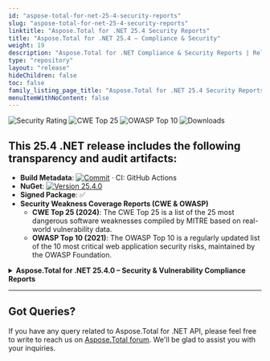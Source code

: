 ```yaml
---
id: "aspose-total-for-net-25-4-security-reports"
slug: "aspose-total-for-net-25-4-security-reports"
linktitle: "Aspose.Total for .NET 25.4 Security Reports"
title: "Aspose.Total for .NET 25.4 – Compliance & Security"
weight: 19
description: "Aspose.Total for .NET Compliance & Security Reports | Release 2025.4"
type: "repository"
layout: "release"
hideChildren: false
toc: false
family_listing_page_title: "Aspose.Total for .NET 25.4 Security Reports"
menuItemWithNoContent: false
---
```


![Security Rating](https://img.shields.io/badge/Security%20Rating-A-brightgreen?style=flat-square&logo=verizon) ![CWE Top 25](https://img.shields.io/badge/CWE%20Top%2025-2024-blue?style=flat-square&logo=checkmarx) ![OWASP Top 10](https://img.shields.io/badge/OWASP%20Top%2010-2021-blue?style=flat-square&logo=openaccess) ![Downloads](https://img.shields.io/nuget/dt/Aspose.Total?style=flat-square&logo=nuget)

## This 25.4 .NET release includes the following transparency and audit artifacts:
- **Build Metadata**: [![Commit](https://img.shields.io/badge/commit-8002732-blue?style=flat-square&logo=git)](https://github.com/Aspose/releases.aspose.com/commit/8002732fdababa1967d0c7876015f04109d28406) · CI: GitHub Actions
- **NuGet**: [![Version 25.4.0](https://img.shields.io/badge/nuget-v25.4.0-blue?style=flat-square&logo=nuget)](https://www.nuget.org/packages/Aspose.Total/25.4.0)
- **Signed Package**: ✅
- **Security Weakness Coverage Reports (CWE & OWASP)**
    - **CWE Top 25 (2024)**: The CWE Top 25 is a list of the 25 most dangerous software weaknesses compiled by MITRE based on real-world vulnerability data.
    - **OWASP Top 10 (2021)**: The OWASP Top 10 is a regularly updated list of the 10 most critical web application security risks, maintained by the OWASP Foundation.

<details>
<summary><strong>Aspose.Total for .NET 25.4.0 – Security & Vulnerability Compliance Reports</strong></summary>

## Aspose.Total for .NET 25.4.0 – Security & Vulnerability Compliance

This compliance matrix summarizes the security posture of all Aspose.Total for .NET 25.4.0 components against the CWE Top 25 (2024) and OWASP Top 10 (2021) standards.

| Product                        | Version   | CWE Top 25 (2024)       | OWASP Top 10 (2021)     |  |
|------------------------------------|-----------|--------------------------|--------------------------|--------------------------|
| Aspose.3D for .NET                 | 25.4.0    | 🌐 `HTML` &#124; 📄 `PDF` | 🌐 `HTML` &#124; 📄 `PDF` | ![Rating](https://img.shields.io/badge/NR-lightgray) |
| Aspose.BarCode for .NET            | 25.4      | 🌐 [`HTML`](https://api.procurize.com/security/report/html?project=70f647e2-6e22-4777-a85e-97cfea93adaa&rt=CWE+Top+25&rv=2024&version=25.4) &#124; 📄 **[`PDF`](https://api.procurize.com/security/report/pdf?project=70f647e2-6e22-4777-a85e-97cfea93adaa&rt=CWE+Top+25&rv=2024&version=25.4)** | 🌐 [`HTML`](https://api.procurize.com/security/report/html?project=70f647e2-6e22-4777-a85e-97cfea93adaa&rt=OWASP+Top+10&rv=2021&version=25.4) &#124; 📄 **[`PDF`](https://api.procurize.com/security/report/pdf?project=70f647e2-6e22-4777-a85e-97cfea93adaa&rt=OWASP+Top+10&rv=2021&version=25.4)** | ![Rating](https://img.shields.io/badge/A-brightgreen) |
| Aspose.CAD for .NET                | 25.4      | 🌐 `HTML` &#124; 📄 `PDF` | 🌐 `HTML` &#124; 📄 `PDF` | ![Rating](https://img.shields.io/badge/NR-lightgray) |
| Aspose.Cells for .NET              | 25.4      | 🌐 `HTML` &#124; 📄 `PDF` | 🌐 `HTML` &#124; 📄 `PDF` | ![Rating](https://img.shields.io/badge/NR-lightgray) |
| Aspose.Diagram for .NET            | 25.4      | 🌐 `HTML` &#124; 📄 `PDF` | 🌐 `HTML` &#124; 📄 `PDF` | ![Rating](https://img.shields.io/badge/NR-lightgray) |
| Aspose.Drawing for .NET     | 25.4      | 🌐 [`HTML`](https://api.procurize.com/security/report/html?project=ec8196a1-8f4c-41ea-8c6c-7bd075fc7e51&rt=CWE+Top+25&rv=2024&version=25.4) &#124; 📄 **[`PDF`](https://api.procurize.com/security/report/pdf?project=ec8196a1-8f4c-41ea-8c6c-7bd075fc7e51&rt=CWE+Top+25&rv=2024&version=25.4)** | 🌐 [`HTML`](https://api.procurize.com/security/report/html?project=ec8196a1-8f4c-41ea-8c6c-7bd075fc7e51&rt=OWASP+Top+10&rv=2017&version=25.4) &#124; 📄 **[`PDF`](https://api.procurize.com/security/report/pdf?project=ec8196a1-8f4c-41ea-8c6c-7bd075fc7e51&rt=OWASP+Top+10&rv=2017&version=25.4)** | ![Rating](https://img.shields.io/badge/A-brightgreen) |
| Aspose.Email for .NET              | 25.4      | 🌐 `HTML` &#124; 📄 `PDF` | 🌐 `HTML` &#124; 📄 `PDF` | ![Rating](https://img.shields.io/badge/NR-lightgray) |
| Aspose.Finance for .NET            | 24.12.0   | 🌐 `HTML` &#124; 📄 `PDF` | 🌐 `HTML` &#124; 📄 `PDF` | ![Rating](https://img.shields.io/badge/NR-lightgray) |
| Aspose.Font for .NET               | 25.4      | 🌐 `HTML` &#124; 📄 `PDF` | 🌐 `HTML` &#124; 📄 `PDF` | ![Rating](https://img.shields.io/badge/NR-lightgray) |
| Aspose.GIS for .NET                | 25.4.0    | 🌐 `HTML` &#124; 📄 `PDF` | 🌐 `HTML` &#124; 📄 `PDF` | ![Rating](https://img.shields.io/badge/NR-lightgray) |
| Aspose.HTML for .NET               | 25.4      | 🌐 `HTML` &#124; 📄 `PDF` | 🌐 `HTML` &#124; 📄 `PDF` | ![Rating](https://img.shields.io/badge/NR-lightgray) |
| Aspose.Imaging for .NET            | 25.4      | 🌐 [`HTML`](https://api.procurize.com/security/report/html?project=701b767a-6b93-45b3-8c8f-cc56b56dffed&rt=CWE+Top+25&rv=2024&version=25.4) &#124; 📄 [`PDF`](https://api.procurize.com/security/report/pdf?project=701b767a-6b93-45b3-8c8f-cc56b56dffed&rt=CWE+Top+25&rv=2024&version=25.4) | 🌐 [`HTML`](https://api.procurize.com/security/report/html?project=701b767a-6b93-45b3-8c8f-cc56b56dffed&rt=OWASP+Top+10&rv=2017&version=25.4) &#124; 📄 [`PDF`](https://api.procurize.com/security/report/pdf?project=701b767a-6b93-45b3-8c8f-cc56b56dffed&rt=OWASP+Top+10&rv=2017&version=25.4) | ![Rating](https://img.shields.io/badge/A-brightgreen) |
| Aspose.Medical for .NET            | 25.4      | 🌐 `HTML` &#124; 📄 `PDF` | 🌐 `HTML` &#124; 📄 `PDF` | ![Rating](https://img.shields.io/badge/NR-lightgray) |
| Aspose.Note for .NET               | 25.4      | 🌐 [`HTML`](https://api.procurize.com/security/report/html?project=578df1fb-5e0f-423c-ba26-8b0c504cf1b4&rt=CWE+Top+25&rv=2024&version=25.4) &#124; 📄 [`PDF`](https://api.procurize.com/security/report/pdf?project=578df1fb-5e0f-423c-ba26-8b0c504cf1b4&rt=CWE+Top+25&rv=2024&version=25.4) | 🌐 [`HTML`](https://api.procurize.com/security/report/html?project=578df1fb-5e0f-423c-ba26-8b0c504cf1b4&rt=OWASP+Top+10&rv=2021&version=25.4) &#124; 📄 [`PDF`](https://api.procurize.com/security/report/pdf?project=578df1fb-5e0f-423c-ba26-8b0c504cf1b4&rt=OWASP+Top+10&rv=2021&version=25.4) | ![Rating](https://img.shields.io/badge/A-brightgreen) |
| Aspose.OCR for .NET                | 25.4.0    | 🌐 `HTML` &#124; 📄 `PDF` | 🌐 `HTML` &#124; 📄 `PDF` | ![Rating](https://img.shields.io/badge/NR-lightgray) |
| Aspose.OMR for .NET                | 25.4      | 🌐 `HTML` &#124; 📄 `PDF` | 🌐 `HTML` &#124; 📄 `PDF` | ![Rating](https://img.shields.io/badge/NR-lightgray) |
| Aspose.Page for .NET               | 25.4.0    | 🌐 `HTML` &#124; 📄 `PDF` | 🌐 `HTML` &#124; 📄 `PDF` | ![Rating](https://img.shields.io/badge/NR-lightgray) |
| Aspose.PDF for .NET                | 25.4      | 🌐 `HTML` &#124; 📄 `PDF` | 🌐 `HTML` &#124; 📄 `PDF` | ![Rating](https://img.shields.io/badge/NR-lightgray) |
| Aspose.PSD for .NET                | 25.4      | 🌐 `HTML` &#124; 📄 `PDF` | 🌐 `HTML` &#124; 📄 `PDF` | ![Rating](https://img.shields.io/badge/NR-lightgray) |
| Aspose.PUB for .NET                | 25.4      | 🌐 [`HTML`](https://api.procurize.com/security/report/html?project=61b57cab-2c3c-433b-9e8d-7e0746de579a&rt=CWE+Top+25&rv=2024&version=25.4) &#124; 📄 [`PDF`](https://api.procurize.com/security/report/pdf?project=61b57cab-2c3c-433b-9e8d-7e0746de579a&rt=CWE+Top+25&rv=2024&version=25.4) | 🌐 [`HTML`](https://api.procurize.com/security/report/html?project=61b57cab-2c3c-433b-9e8d-7e0746de579a&rt=OWASP+Top+10&rv=2021&version=25.4) &#124; 📄 [`PDF`](https://api.procurize.com/security/report/pdf?project=61b57cab-2c3c-433b-9e8d-7e0746de579a&rt=OWASP+Top+10&rv=2021&version=25.4) | ![Rating](https://img.shields.io/badge/A-brightgreen) |
| Aspose.Slides for .NET             | 25.4      | 🌐 [`HTML`](https://api.procurize.com/security/report/html?project=9cd0a108-2408-4f8a-930a-1711dca033f7&rt=CWE+Top+25&rv=2024&version=25.4) &#124; 📄 [`PDF`](https://api.procurize.com/security/report/pdf?project=9cd0a108-2408-4f8a-930a-1711dca033f7&rt=CWE+Top+25&rv=2024&version=25.4) | 🌐 [`HTML`](https://api.procurize.com/security/report/html?project=9cd0a108-2408-4f8a-930a-1711dca033f7&rt=OWASP+Top+10&rv=2021&version=25.4) &#124; 📄 [`PDF`](https://api.procurize.com/security/report/pdf?project=9cd0a108-2408-4f8a-930a-1711dca033f7&rt=OWASP+Top+10&rv=2021&version=25.4) | ![Rating](https://img.shields.io/badge/A-brightgreen) |
| Aspose.SVG for .NET                | 25.4.0    | 🌐 [`HTML`](https://api.procurize.com/security/report/html?project=9a24eb00-135b-497f-976b-38935e7e2ff3&rt=CWE+Top+25&rv=2024&version=25.4) &#124; 📄 [`PDF`](https://api.procurize.com/security/report/pdf?project=9a24eb00-135b-497f-976b-38935e7e2ff3&rt=CWE+Top+25&rv=2024&version=25.4) | 🌐 [`HTML`](https://api.procurize.com/security/report/html?project=9a24eb00-135b-497f-976b-38935e7e2ff3&rt=OWASP+Top+10&rv=2021&version=25.4) &#124; 📄 [`PDF`](https://api.procurize.com/security/report/pdf?project=9a24eb00-135b-497f-976b-38935e7e2ff3&rt=OWASP+Top+10&rv=2021&version=25.4) | ![Rating](https://img.shields.io/badge/A-brightgreen) |
| Aspose.Tasks for .NET              | 25.4      | 🌐 `HTML` &#124; 📄 `PDF` | 🌐 `HTML` &#124; 📄 `PDF` | ![Rating](https://img.shields.io/badge/NR-lightgray) |
| Aspose.TeX for .NET                | 25.4.0    | 🌐 `HTML` &#124; 📄 `PDF` | 🌐 `HTML` &#124; 📄 `PDF` | ![Rating](https://img.shields.io/badge/NR-lightgray) |
| Aspose.Words for .NET              | 25.4      | 🌐 `HTML` &#124; 📄 `PDF` | 🌐 `HTML` &#124; 📄 `PDF` | ![Rating](https://img.shields.io/badge/NR-lightgray) |
| Aspose.ZIP for .NET                | 25.4      | 🌐 `HTML` &#124; 📄 `PDF` | 🌐 `HTML` &#124; 📄 `PDF` | ![Rating](https://img.shields.io/badge/NR-lightgray) |

**Legend**  
- ![A](https://img.shields.io/badge/A-brightgreen) — Security rating "A" based on available CWE Top 25 and OWASP Top 10 compliance reports  
- ![NR](https://img.shields.io/badge/NR-lightgray) — Not Rated: No automated security report available for this product version as yet

</details>

---

## Got Queries?
If you have any query related to Aspose.Total for .NET API, please feel free to write to reach us on [Aspose.Total forum](https://forum.aspose.com/c/total/). We'll be glad to assist you with your inquiries.
